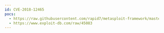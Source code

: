 ```yaml
---
id: CVE-2018-12465
pocs:
  - https://raw.githubusercontent.com/rapid7/metasploit-framework/master/modules/exploits/linux/http/microfocus_secure_messaging_gateway.rb
  - https://www.exploit-db.com/raw/45083
---
```

